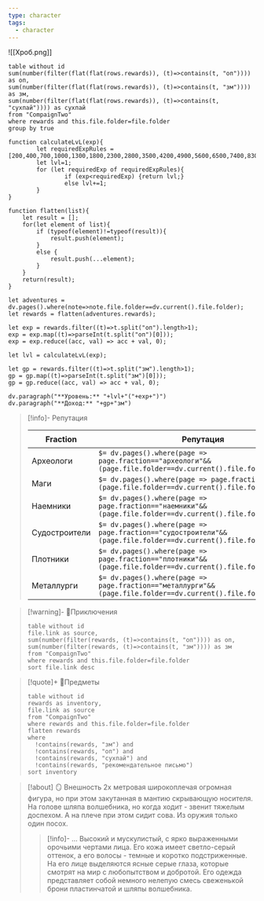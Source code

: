 ```yaml
---
type: character
tags:
  - character
---
```


![[Хроб.png]]
```dataview
table without id
sum(number(filter(flat(flat(rows.rewards)), (t)=>contains(t, "оп")))) as оп,
sum(number(filter(flat(flat(rows.rewards)), (t)=>contains(t, "зм")))) as зм,
sum(number(filter(flat(flat(rows.rewards)), (t)=>contains(t, "сухпай")))) as сухпай
from "CompaignTwo"
where rewards and this.file.folder=file.folder
group by true
```
```dataviewjs
function calculateLvL(exp){
        let requiredExpRules = [200,400,700,1000,1300,1800,2300,2800,3500,4200,4900,5600,6500,7400,8300,9200,10300,11400,12500,13600];
        let lvl=1;
        for (let requiredExp of requiredExpRules){
                if (exp<requiredExp) {return lvl;}
                else lvl+=1;
        }
}

function flatten(list){
	let result = [];
	for(let element of list){
		if (typeof(element)!=typeof(result)){
			result.push(element);
		}
		else {
			result.push(...element);
		}
	}
	return(result);
}

let adventures = dv.pages().where(note=>note.file.folder==dv.current().file.folder);
let rewards = flatten(adventures.rewards);

let exp = rewards.filter((t)=>t.split("оп").length>1);
exp = exp.map((t)=>parseInt(t.split("оп")[0]));
exp = exp.reduce((acc, val) => acc + val, 0);

let lvl = calculateLvL(exp);

let gp = rewards.filter((t)=>t.split("зм").length>1);
gp = gp.map((t)=>parseInt(t.split("зм")[0]));
gp = gp.reduce((acc, val) => acc + val, 0);

dv.paragraph("**Уровень:** "+lvl+"("+exp+")")
dv.paragraph("**Доход:** "+gp+"зм")
```

> [!info]- Репутация
> 
> | Fraction | Репутация | ✉️ |
> | ---- | ---- | ---- |
> | Археологи | `$= dv.pages().where(page => page.fraction=="археологи"&& (page.file.folder==dv.current().file.folder)).length` | ✅ |
> | Маги | `$= dv.pages().where(page => page.fraction=="маги"&& (page.file.folder==dv.current().file.folder)).length` |  |
> | Наемники | `$= dv.pages().where(page => page.fraction=="наемники"&& (page.file.folder==dv.current().file.folder)).length` |  |
> | Судостроители | `$= dv.pages().where(page => page.fraction=="судостроители"&& (page.file.folder==dv.current().file.folder)).length` |  |
> | Плотники | `$= dv.pages().where(page => page.fraction=="плотники"&& (page.file.folder==dv.current().file.folder)).length` | ✅ |
> | Металлурги | `$= dv.pages().where(page => page.fraction=="металлурги"&& (page.file.folder==dv.current().file.folder)).length` |  |

> [!warning]- 📖Приключения
> ```dataview
> table without id
> file.link as source,
> sum(number(filter(rewards, (t)=>contains(t, "оп")))) as оп,
> sum(number(filter(rewards, (t)=>contains(t, "зм")))) as зм
> from "CompaignTwo"
> where rewards and this.file.folder=file.folder
> sort file.link desc
> ```

> [!quote]+ 🎒Предметы
> ```dataview
> table without id
> rewards as inventory,
> file.link as source
> from "CompaignTwo"
> where rewards and this.file.folder=file.folder
> flatten rewards
> where 
> 	!contains(rewards, "зм") and
> 	!contains(rewards, "оп") and
> 	!contains(rewards, "сухпай") and
> 	!contains(rewards, "рекомендательное письмо")
> sort inventory
> ```

> [!about] 🪞 Внешность
> 2х метровая широкоплечая огромная фигура, но при этом закутанная в мантию скрывающую носителя. На голове шляпа волшебника, но когда ходит - звенит тяжелым доспехом. А на плече при этом сидит сова. Из оружия только один посох.
> > [!info]- ...
> > Высокий и мускулистый, с ярко выраженными орочьими чертами лица. Его кожа имеет светло-серый оттенок, а его волосы - темные и коротко подстриженные. На его лице выделяются ясные серые глаза, которые смотрят на мир с любопытством и добротой. Его одежда представляет собой немного нелепую смесь свеженькой брони пластинчатой и шляпы волшебника.


